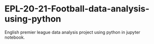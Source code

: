 # EPL-20-21-Football-data-analysis-using-python
English premier league data analysis project using python in jupyter notebook.
